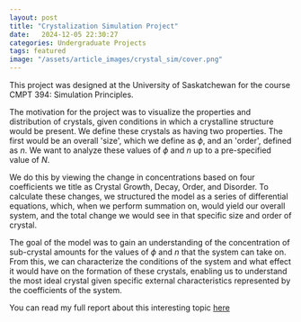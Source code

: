```yaml
---
layout: post
title: "Crystalization Simulation Project"
date:   2024-12-05 22:30:27
categories: Undergraduate Projects
tags: featured
image: "/assets/article_images/crystal_sim/cover.png"
---
```

This project was designed at the University of Saskatchewan for the course CMPT 394: Simulation Principles.

The motivation for the project was to visualize the properties and distribution of crystals, given conditions in which a crystalline structure would be present. We define these crystals as having two properties. The first would be an overall 'size', which we define as $\phi$, and an 'order', defined as $n$. We want to analyze these values of $\phi$ and $n$ up to a pre-specified value of $N$.

We do this by viewing the change in concentrations based on four coefficients we title as Crystal Growth, Decay, Order, and Disorder. To calculate these changes, we structured the model as a series of differential equations, which, when we perform summation on, would yield our overall system, and the total change we would see in that specific size and order of crystal.

The goal of the model was to gain an understanding of the concentration of sub-crystal amounts for the values of $\phi$ and $n$ that the system can take on. From this, we can characterize the conditions of the system and what effect it would have on the formation of these crystals, enabling us to understand the most ideal crystal given specific external characteristics represented by the coefficients of the system.

You can read my full report about this interesting topic [here](../assets/article_reports/crystal_sim/crystalSimulationReport.pdf)



[jekyll]:      http://jekyllrb.com
[jekyll-gh]:   https://github.com/jekyll/jekyll
[jekyll-help]: https://github.com/jekyll/jekyll-help
